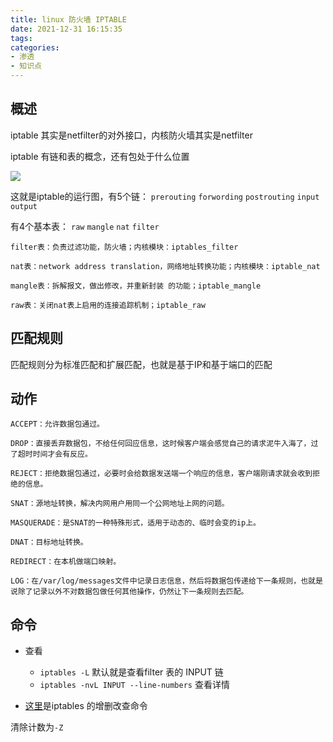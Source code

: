 ```yaml
---
title: linux 防火墙 IPTABLE
date: 2021-12-31 16:15:35
tags:
categories:
- 渗透
- 知识点
---
```


## 概述

iptable 其实是netfilter的对外接口，内核防火墙其实是netfilter

iptable 有链和表的概念，还有包处于什么位置

![](1.png)

这就是iptable的运行图，有5个链：
`prerouting` `forwording` `postrouting` `input` `output`


有4个基本表：
`raw` `mangle` `nat` `filter`

```
filter表：负责过滤功能，防火墙；内核模块：iptables_filter

nat表：network address translation，网络地址转换功能；内核模块：iptable_nat

mangle表：拆解报文，做出修改，并重新封装 的功能；iptable_mangle

raw表：关闭nat表上启用的连接追踪机制；iptable_raw
```

## 匹配规则

匹配规则分为标准匹配和扩展匹配，也就是基于IP和基于端口的匹配


## 动作

```
ACCEPT：允许数据包通过。

DROP：直接丢弃数据包，不给任何回应信息，这时候客户端会感觉自己的请求泥牛入海了，过了超时时间才会有反应。

REJECT：拒绝数据包通过，必要时会给数据发送端一个响应的信息，客户端刚请求就会收到拒绝的信息。

SNAT：源地址转换，解决内网用户用同一个公网地址上网的问题。

MASQUERADE：是SNAT的一种特殊形式，适用于动态的、临时会变的ip上。

DNAT：目标地址转换。

REDIRECT：在本机做端口映射。

LOG：在/var/log/messages文件中记录日志信息，然后将数据包传递给下一条规则，也就是说除了记录以外不对数据包做任何其他操作，仍然让下一条规则去匹配。
```

## 命令

- 查看

	- `iptables -L` 默认就是查看filter 表的 INPUT 链
	- `iptables -nvL INPUT --line-numbers`  查看详情

- [这里](http://blog.51yip.com/linux/1404.html)是iptables 的增删改查命令

清除计数为`-Z`